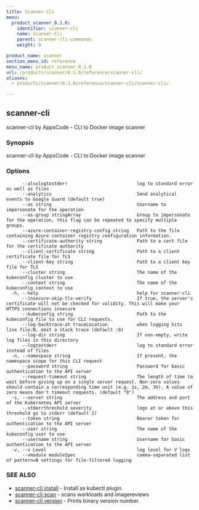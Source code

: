 ```yaml
---
title: Scanner-Cli
menu:
  product_scanner_0.1.0:
    identifier: scanner-cli
    name: Scanner-Cli
    parent: scanner-cli-commands
    weight: 0

product_name: scanner
section_menu_id: reference
menu_name: product_scanner_0.1.0
url: /products/scanner/0.1.0/reference/scanner-cli/
aliases:
  - products/scanner/0.1.0/reference/scanner-cli/scanner-cli/

---
```

## scanner-cli

scanner-cli by AppsCode - CLI to Docker image scanner

### Synopsis

scanner-cli by AppsCode - CLI to Docker image scanner

### Options

```
      --alsologtostderr                          log to standard error as well as files
      --analytics                                Send analytical events to Google Guard (default true)
      --as string                                Username to impersonate for the operation
      --as-group stringArray                     Group to impersonate for the operation, this flag can be repeated to specify multiple groups.
      --azure-container-registry-config string   Path to the file containing Azure container registry configuration information.
      --certificate-authority string             Path to a cert file for the certificate authority
      --client-certificate string                Path to a client certificate file for TLS
      --client-key string                        Path to a client key file for TLS
      --cluster string                           The name of the kubeconfig cluster to use
      --context string                           The name of the kubeconfig context to use
  -h, --help                                     help for scanner-cli
      --insecure-skip-tls-verify                 If true, the server's certificate will not be checked for validity. This will make your HTTPS connections insecure
      --kubeconfig string                        Path to the kubeconfig file to use for CLI requests.
      --log-backtrace-at traceLocation           when logging hits line file:N, emit a stack trace (default :0)
      --log-dir string                           If non-empty, write log files in this directory
      --logtostderr                              log to standard error instead of files
  -n, --namespace string                         If present, the namespace scope for this CLI request
      --password string                          Password for basic authentication to the API server
      --request-timeout string                   The length of time to wait before giving up on a single server request. Non-zero values should contain a corresponding time unit (e.g. 1s, 2m, 3h). A value of zero means don't timeout requests. (default "0")
  -s, --server string                            The address and port of the Kubernetes API server
      --stderrthreshold severity                 logs at or above this threshold go to stderr (default 2)
      --token string                             Bearer token for authentication to the API server
      --user string                              The name of the kubeconfig user to use
      --username string                          Username for basic authentication to the API server
  -v, --v Level                                  log level for V logs
      --vmodule moduleSpec                       comma-separated list of pattern=N settings for file-filtered logging
```

### SEE ALSO

* [scanner-cli install](/products/scanner/0.1.0/reference/scanner-cli/scanner-cli_install)	 - Install as kubectl plugin
* [scanner-cli scan](/products/scanner/0.1.0/reference/scanner-cli/scanner-cli_scan)	 - scans workloads and imagereviews
* [scanner-cli version](/products/scanner/0.1.0/reference/scanner-cli/scanner-cli_version)	 - Prints binary version number.

